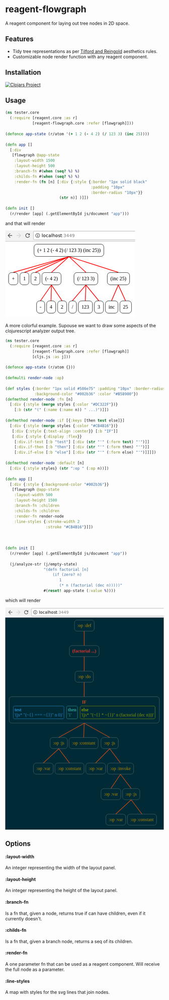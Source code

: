 # reagent-flowgraph

A reagent component for laying out tree nodes in 2D space.

## Features

- Tidy tree representations as per [Tilford and Reingold](http://hci.stanford.edu/cs448b/f09/lectures/CS448B-20091021-GraphsAndTrees.pdf)
aesthetics rules.
- Customizable node render function with any reagent component.

## Installation

[![Clojars Project](https://img.shields.io/clojars/v/reagent-flowgraph.svg)](https://clojars.org/reagent-flowgraph)

## Usage

```clojure
(ns tester.core
  (:require [reagent.core :as r]
            [reagent-flowgraph.core :refer [flowgraph]]))

(defonce app-state (r/atom '(+ 1 2 (- 4 2) (/ 123 3) (inc 25))))

(defn app []
  [:div
   [flowgraph @app-state
    :layout-width 1500
    :layout-height 500
    :branch-fn #(when (seq? %) %)
    :childs-fn #(when (seq? %) %)
    :render-fn (fn [n] [:div {:style {:border "1px solid black"
                                      :padding "10px"
                                      :border-radius "10px"}}
                        (str n)] )]])

(defn init []
  (r/render [app] (.getElementById js/document "app")))
```

and that will render

<img src="/doc/images/reagent-tree-example-simple.png?raw=true"/>

A more colorful example. Supouse we want to draw some aspects of the clojurescript analyzer output tree.

```clojure
(ns tester.core
  (:require [reagent.core :as r]
            [reagent-flowgraph.core :refer [flowgraph]]
            [cljs.js :as j]))

(defonce app-state (r/atom {}))

(defmulti render-node :op)

(def styles {:border "1px solid #586e75" :padding "10px" :border-radius "10px"
             :background-color "#002b36" :color "#B58900"})
(defmethod render-node :fn [n]
  [:div {:style (merge styles {:color "#DC322F"})}
    [:b (str "(" (:name (:name n)) " ...)")]])

(defmethod render-node :if [{:keys [then test else]}]
  [:div {:style (merge styles {:color "#CB4B16"})}
   [:div {:style {:text-align :center}} [:b "IF"]]
   [:div {:style {:display :flex}}
    [:div.if-test [:b "test"] [:div (str "'" (:form test) "'")]]
    [:div.if-then [:b "then"] [:div (str "'" (:form then) "'")]]
    [:div.if-else [:b "else"] [:div (str "'" (:form else) "'")]]]])

(defmethod render-node :default [n]
  [:div {:style styles} (str ":op " (:op n))])

(defn app []
  [:div {:style {:background-color "#002b36"}}
   [flowgraph @app-state
    :layout-width 500
    :layout-height 1500
    :branch-fn :children
    :childs-fn :children
    :render-fn render-node
    :line-styles {:stroke-width 2
                  :stroke "#CB4B16"}]])



(defn init []
  (r/render [app] (.getElementById js/document "app"))

  (j/analyze-str (j/empty-state)
                 "(defn factorial [n]
                     (if (zero? n)
                        1
                        (* n (factorial (dec n)))))"
                 #(reset! app-state (:value %))))
```

which will render

<img src="/doc/images/reagent-tree-example-custom.png?raw=true"/>

## Options

#### :layout-width

An integer representing the width of the layout panel.

#### :layout-height

An integer representing the height of the layout panel.

#### :branch-fn

Is a fn that, given a node, returns true if can have
children, even if it currently doesn't.

#### :childs-fn

Is a fn that, given a branch node, returns a seq of its
children.

#### :render-fn

A one parameter fn that can be used as a reagent component. Will receive the full node
as a parameter.

#### :line-styles

A map with styles for the svg lines that join nodes.
